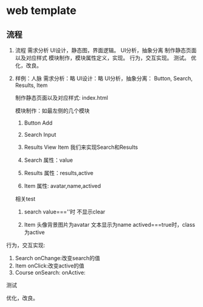 # web template

## 流程

1. 流程
   需求分析
   UI设计，静态图，界面逻辑。
   UI分析，抽象分离
   制作静态页面以及对应样式
   模块制作，模块属性定义，实现。
   行为，交互实现。
   测试。
   优化，改良。

2. 样例：人脉
   需求分析：略
   UI设计：略
   UI分析，抽象分离：
	Button,
	Search,
	Results,
        Item

   制作静态页面以及对应样式: index.html

   模块制作：如最左侧的几个模块
   1. Button Add 
   2. Search Input
   3. Results View
       Item
   我们来实现Search和Results
   1. Search
     属性：value
      
   2. Results
     属性：results,active
     
   3. Item 
     属性: avatar,name,actived
     
   
   相关test
   1. search
     value===''时 不显示clear
   
   2. Item
     头像背景图片为avatar
     文本显示为name
     actived===true时，class为active
  
  行为，交互实现:
  1. Search
     onChange:改变search的值
  2. Item
     onClick:改变active的值   
  3. Course
     onSearch:
     onActive:

  测试   

  优化，改良。
              
	
